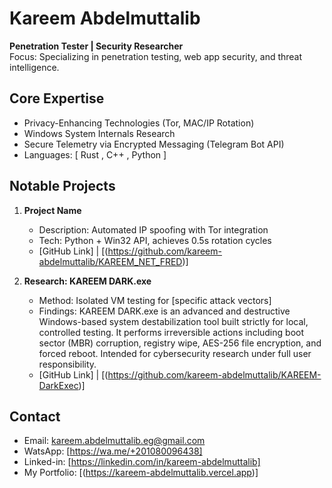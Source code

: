 # Kareem Abdelmuttalib

**Penetration Tester | Security Researcher**  
Focus: Specializing in penetration testing, web app security, and threat intelligence.

## Core Expertise
- Privacy-Enhancing Technologies (Tor, MAC/IP Rotation)
- Windows System Internals Research
- Secure Telemetry via Encrypted Messaging (Telegram Bot API)
- Languages: [ Rust , C++ , Python ]

## Notable Projects
1. **Project Name**  
   - Description: Automated IP spoofing with Tor integration  
   - Tech: Python + Win32 API, achieves 0.5s rotation cycles  
   - [GitHub Link] | [(https://github.com/kareem-abdelmuttalib/KAREEM_NET_FRED)]  

2. **Research: KAREEM DARK.exe**  
   - Method: Isolated VM testing for [specific attack vectors]  
   - Findings:  KAREEM DARK.exe is an advanced and destructive Windows-based system destabilization tool built strictly for local, controlled testing. It performs irreversible actions including boot sector (MBR) corruption, registry wipe, AES-256 file       encryption, and forced reboot. Intended for cybersecurity research under full user responsibility. 
   - [GitHub Link] | [(https://github.com/kareem-abdelmuttalib/KAREEM-DarkExec)]  



## Contact
- Email: kareem.abdelmuttalib.eg@gmail.com  
- WatsApp: [https://wa.me/+201080096438]  
- Linked-in: [https://linkedin.com/in/kareem-abdelmuttalib]
- My Portfolio: [(https://kareem-abdelmuttalib.vercel.app)] 
